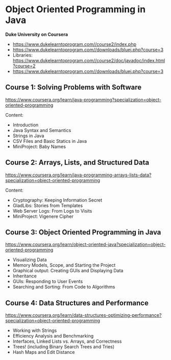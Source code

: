 # Object Oriented Programming in Java
**Duke University on Coursera**

- https://www.dukelearntoprogram.com//course2/index.php
- https://www.dukelearntoprogram.com//downloads/bluej.php?course=3
- Libraries: https://www.dukelearntoprogram.com//course2/doc/javadoc/index.html?course=2
- https://www.dukelearntoprogram.com//downloads/bluej.php?course=3

## Course 1: Solving Problems with Software

https://www.coursera.org/learn/java-programming?specialization=object-oriented-programming  

Content:
- Introduction  
- Java Syntax and Semantics
- Strings in Java
- CSV Files and Basic Statics in Java
- MiniProject: Baby Names

## Course 2: Arrays, Lists, and Structured Data

https://www.coursera.org/learn/java-programming-arrays-lists-data?specialization=object-oriented-programming  

Content:
- Cryptography: Keeping Information Secret
- GladLibs: Stories from Templates
- Web Server Logs: From Logs to Visits
- MiniProject: Vigenere Cipher

## Course 3: Object Oriented Programming in Java

https://www.coursera.org/learn/object-oriented-java?specialization=object-oriented-programming  

- Visualizing Data
- Memory Models, Scope, and Starting the Project
- Graphical output: Creating GUIs and Displaying Data
- Inheritance
- GUIs: Responding to User Events
- Searching and Sorting: From Code to Algorithms

## Course 4: Data Structures and Performance

https://www.coursera.org/learn/data-structures-optimizing-performance?specialization=object-oriented-programming  

- Working with Strings
- Efficiency Analysis and Benchmarking
- Interfaces, Linked Lists vs. Arrays, and Correctness
- Trees! (including Binary Search Trees and Tries)
- Hash Maps and Edit Distance
